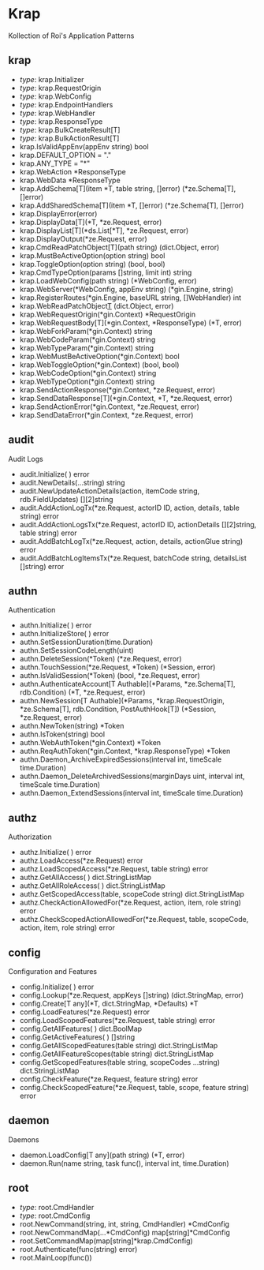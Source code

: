 # Krap
Kollection of Roi's Application Patterns

## krap
* _type_: krap.Initializer
* _type_: krap.RequestOrigin
* _type_: krap.WebConfig
* _type_: krap.EndpointHandlers
* _type_: krap.WebHandler
* _type_: krap.ResponseType
* _type_: krap.BulkCreateResult[T]
* _type_: krap.BulkActionResult[T]
* krap.IsValidAppEnv(appEnv string) bool
* krap.DEFAULT_OPTION = "."
* krap.ANY_TYPE       = "*"
* krap.WebAction *ResponseType 
* krap.WebData   *ResponseType
* krap.AddSchema[T](item *T, table string, []error) (*ze.Schema[T], []error)
* krap.AddSharedSchema[T](item *T, []error) (*ze.Schema[T], []error)
* krap.DisplayError(error)
* krap.DisplayData[T](*T, *ze.Request, error)
* krap.DisplayList[T](*ds.List[*T], *ze.Request, error)
* krap.DisplayOutput(*ze.Request, error)
* krap.CmdReadPatchObject[T](path string) (dict.Object, error)
* krap.MustBeActiveOption(option string) bool
* krap.ToggleOption(option string) (bool, bool)
* krap.CmdTypeOption(params []string, limit int) string
* krap.LoadWebConfig(path string) (*WebConfig, error)
* krap.WebServer(*WebConfig, appEnv string) (*gin.Engine, string)
* krap.RegisterRoutes(*gin.Engine, baseURL string, []WebHandler) int 
* krap.WebReadPatchObject[T](*gin.Context) (dict.Object, error)
* krap.WebRequestOrigin(*gin.Context) *RequestOrigin
* krap.WebRequestBody[T](*gin.Context, *ResponseType) (*T, error)
* krap.WebForkParam(*gin.Context) string 
* krap.WebCodeParam(*gin.Context) string 
* krap.WebTypeParam(*gin.Context) string 
* krap.WebMustBeActiveOption(*gin.Context) bool 
* krap.WebToggleOption(*gin.Context) (bool, bool)
* krap.WebCodeOption(*gin.Context) string 
* krap.WebTypeOption(*gin.Context) string
* krap.SendActionResponse(*gin.Context, *ze.Request, error)
* krap.SendDataResponse[T](*gin.Context, *T, *ze.Request, error)
* krap.SendActionError(*gin.Context, *ze.Request, error)
* krap.SendDataError(*gin.Context, *ze.Request, error)

## audit 
Audit Logs

* audit.Initialize( ) error
* audit.NewDetails(...string) string 
* audit.NewUpdateActionDetails(action, itemCode string, rdb.FieldUpdates) [][2]string
* audit.AddActionLogTx(*ze.Request, actorID ID, action, details, table string) error 
* audit.AddActionLogsTx(*ze.Request, actorID ID, actionDetails [][2]string, table string) error
* audit.AddBatchLogTx(*ze.Request, action, details, actionGlue string) error 
* audit.AddBatchLogItemsTx(*ze.Request, batchCode string, detailsList []string) error

## authn
Authentication

* authn.Initialize( ) error
* authn.InitializeStore( ) error
* authn.SetSessionDuration(time.Duration)
* authn.SetSessionCodeLength(uint)
* authn.DeleteSession(*Token) (*ze.Request, error)
* authn.TouchSession(*ze.Request, *Token) (*Session, error)
* authn.IsValidSession(*Token) (bool, *ze.Request, error)
* authn.AuthenticateAccount[T Authable](*Params, *ze.Schema[T], rdb.Condition) (*T, *ze.Request, error)
* authn.NewSession[T Authable](*Params, *krap.RequestOrigin, *ze.Schema[T], rdb.Condition, PostAuthHook[T]) (*Session, *ze.Request, error)
* authn.NewToken(string) *Token 
* authn.IsToken(string) bool 
* authn.WebAuthToken(*gin.Context) *Token 
* authn.ReqAuthToken(*gin.Context, *krap.ResponseType) *Token
* authn.Daemon_ArchiveExpiredSessions(interval int, timeScale time.Duration)
* authn.Daemon_DeleteArchivedSessions(marginDays uint, interval int, timeScale time.Duration)
* authn.Daemon_ExtendSessions(interval int, timeScale time.Duration)

## authz
Authorization

* authz.Initialize( ) error 
* authz.LoadAccess(*ze.Request) error 
* authz.LoadScopedAccess(*ze.Request, table string) error 
* authz.GetAllAccess( ) dict.StringListMap 
* authz.GetAllRoleAccess( ) dict.StringListMap 
* authz.GetScopedAccess(table, scopeCode string) dict.StringListMap
* authz.CheckActionAllowedFor(*ze.Request, action, item, role string) error 
* authz.CheckScopedActionAllowedFor(*ze.Request, table, scopeCode, action, item, role string) error

## config 
Configuration and Features

* config.Initialize( ) error
* config.Lookup(*ze.Request, appKeys []string) (dict.StringMap, error)
* config.Create[T any](*T, dict.StringMap, *Defaults) *T
* config.LoadFeatures(*ze.Request) error 
* config.LoadScopedFeatures(*ze.Request, table string) error 
* config.GetAllFeatures( ) dict.BoolMap 
* config.GetActiveFeatures( ) []string 
* config.GetAllScopedFeatures(table string) dict.StringListMap 
* config.GetAllFeatureScopes(table string) dict.StringListMap
* config.GetScopedFeatures(table string, scopeCodes ...string) dict.StringListMap
* config.CheckFeature(*ze.Request, feature string) error 
* config.CheckScopedFeature(*ze.Request, table, scope, feature string) error

## daemon
Daemons

* daemon.LoadConfig[T any](path string) (*T, error)
* daemon.Run(name string, task func(), interval int, time.Duration)

## root 
* _type_: root.CmdHandler 
* _type_: root.CmdConfig
* root.NewCommand(string, int, string, CmdHandler) *CmdConfig 
* root.NewCommandMap(...*CmdConfig) map[string]*CmdConfig
* root.SetCommandMap(map[string]*krap.CmdConfig)
* root.Authenticate(func(string) error)
* root.MainLoop(func())